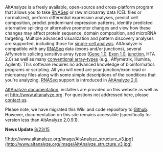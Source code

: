 AltAnalyze is a freely available, open-source and cross-platform program that allows you to take [RNASeq](RNASeq.md) or raw microarray data (CEL files or normalized), perform differential expression analyses, predict cell composition, predict predominant expression patterns, identify predicted alternative splicing or alternative promoter changes and view how these changes may affect protein sequence, domain composition, and microRNA targeting. Multiple advanced visualization and pattern discovery analyses are supported, including those for [single-cell analysis](ICGS.md). AltAnalyze is compatible with any [RNASeq](RNASeq.md) data (exons and/or junctions), several Affymetrix splicing sensitive array types ([Gene 1.0](AffyGeneArray.md), [Exon 1.0](AffyExonArray.md), [junction](JAY.md), HTA 2.0) as well as many [conventional array-types](CompatibleArrays.md) (e.g., Affymetrix, Illumina, Agilent). This software requires no advanced knowledge of bioinformatics programs or scripting. All you will need are your junction/exon read or microarray files along with some simple descriptions of the conditions that you're analyzing. [RNASeq](RNASeq.md) support is introduced in [AltAnalyze 2.0](http://code.google.com/p/altanalyze/downloads/list?can=2&q=version+2.02).

[AltAnalyze documentation](http://www.altanalyze.org/help_main.htm), installers are provided on this website as well as at http://www.altanalyze.org. For questions not addressed here, please [contact us](ContactUs.md).

Please note, we have migrated this Wiki and code repository to [Github](https://github.com/nsalomonis/altanalyze). However, documentation on this site remains accessible (specifically for version less than AltAnalyze 2.0.9.1).

**News Update** [8/23/15](News.md)

![http://www.altanalyze.org/image/AltAnalyze_structure_v3.jpg](http://www.altanalyze.org/image/AltAnalyze_structure_v3.jpg)